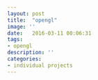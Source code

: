 ```yaml
---
layout: post
title:  "opengl"
image: ''
date:   2016-03-11 00:06:31
tags:
- opengl
description: ''
categories:
- individual projects
---
```


